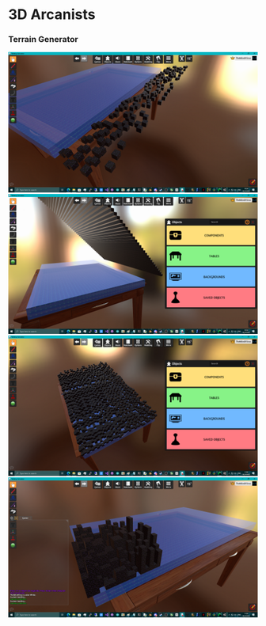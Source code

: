 # 3D Arcanists

### Terrain Generator

![screenshot1](https://github.com/TheMindVirus/legion/blob/arcanists/terrain/screenshot1.png)
![screenshot2](https://github.com/TheMindVirus/legion/blob/arcanists/terrain/screenshot2.png)
![screenshot3](https://github.com/TheMindVirus/legion/blob/arcanists/terrain/screenshot3.png)
![screenshot4](https://github.com/TheMindVirus/legion/blob/arcanists/terrain/screenshot4.png)